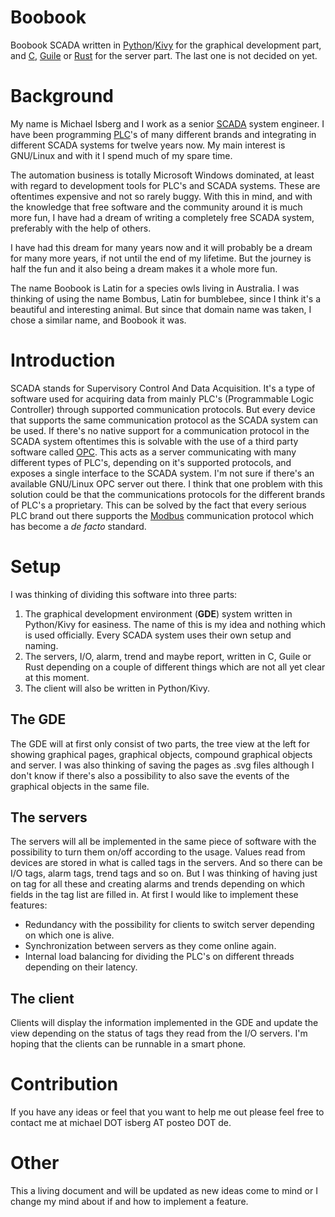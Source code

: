 # Boobook
Boobook SCADA written in [Python][]/[Kivy][] for the graphical development
part, and [C][], [Guile][] or [Rust][] for the server part. The last one
is not decided on yet.

[Python]: https://www.python.org
[Kivy]: https://kivy.org
[C]: https://www.gnu.org/software/libc/
[Guile]: https://www.gnu.org/software/guile/
[Rust]: https://www.rust-lang.org/

# Background
My name is Michael Isberg and I work as a senior [SCADA][] system engineer.
I have been programming [PLC][]'s of many different brands and integrating
in different SCADA systems for twelve years now.
My main interest is GNU/Linux and with it I spend much of my spare time.

The automation business is totally Microsoft Windows dominated, at least
with regard to development tools for PLC's and SCADA systems. These are
oftentimes expensive and not so rarely buggy. With this in mind, and with
the knowledge that free software and the community around it is much more
fun, I have had a dream of writing a completely free SCADA system,
preferably with the help of others.

I have had this dream for many years now and it will probably be a dream
for many more years, if not until the end of my lifetime.
But the journey is half the fun and it also being a dream makes it a 
whole more fun.

The name Boobook is Latin for a species owls living in Australia. I was
thinking of using the name Bombus, Latin for bumblebee, since I think
it's a beautiful and interesting animal. But since that domain name was
taken, I chose a similar name, and Boobook it was.

[SCADA]: https://en.wikipedia.org/wiki/SCADA
[PLC]: https://en.wikipedia.org/wiki/Programmable_logic_controller

# Introduction
SCADA stands for Supervisory Control And Data Acquisition. It's a type of
software used for acquiring data from mainly PLC's (Programmable Logic 
Controller) through supported communication protocols. But every device
that supports the same communication protocol as the SCADA system can
be used. If there's no native support for a communication protocol in the
SCADA system oftentimes this is solvable with the use of a third party
software called [OPC][]. This acts as a server communicating with many
different types of PLC's, depending on it's supported protocols, and
exposes a single interface to the SCADA system. I'm not sure if there's
an available GNU/Linux OPC server out there. I think that one problem
with this solution could be that the communications protocols for the
different brands of PLC's a proprietary.
This can be solved by the fact that every serious PLC brand out there
supports the [Modbus][] communication protocol which has become a
_de facto_ standard.

[OPC]: https://en.wikipedia.org/wiki/Open_Platform_Communications
[Modbus]: https://en.wikipedia.org/wiki/Modbus

# Setup
I was thinking of dividing this software into three parts:
1. The graphical development environment (**GDE**) system written in
Python/Kivy for easiness. The name of this is my idea and nothing
which is used officially. Every SCADA system uses their own setup and
naming.
2. The servers, I/O, alarm, trend and maybe report, written in C, Guile
or Rust depending on a couple of different things which are not all yet
clear at this moment.
3. The client will also be written in Python/Kivy.

## The GDE
The GDE will at first only consist of two parts, the tree view at the
left for showing graphical pages, graphical objects, compound graphical
objects and server.
I was also thinking of saving the pages as .svg files although I don't
know if there's also a possibility to also save the events of the graphical
objects in the same file.

## The servers
The servers will all be implemented in the same piece of software with the
possibility to turn them on/off according to the usage. Values read from
devices are stored in what is called tags in the servers. And so there can
be I/O tags, alarm tags, trend tags and so on. But I was thinking of having
just on tag for all these and creating alarms and trends depending on which
fields in the tag list are filled in.
At first I would like to implement these features:
* Redundancy with the possibility for clients to switch server depending on
which one is alive.
* Synchronization between servers as they come online again.
* Internal load balancing for dividing the PLC's on different threads
depending on their latency.

## The client
Clients will display the information implemented in the GDE and update the
view depending on the status of tags they read from the I/O servers.
I'm hoping that the clients can be runnable in a smart phone.

# Contribution
If you have any ideas or feel that you want to help me out please feel free
to contact me at michael DOT isberg AT posteo DOT de.

# Other
This a living document and will be updated as new ideas come to mind or I
change my mind about if and how to implement a feature.
